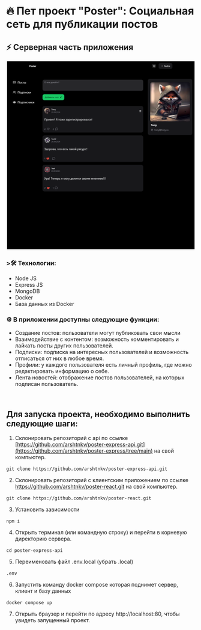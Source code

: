# 🔥 Пет проект "Poster": Социальная сеть для публикации постов
## ⚡ Серверная часть приложения

<div align="center">
  <img height="500" width="500" src="meta/poster-image.png" />
</div>

### >🛠 Технологии:

- Node JS
- Express JS
- MongoDB
- Docker
- База данных из Docker

### ⚙️ В приложении доступны следующие функции:

- Создание постов: пользователи могут публиковать свои мысли
- Взаимодействие с контентом: возможность комментировать и лайкать посты других пользователей.
- Подписки: подписка на интересных пользователей и возможность отписаться от них в любое время.
- Профили: у каждого пользователя есть личный профиль, где можно редактировать информацию о себе.
- Лента новостей: отображение постов пользователей, на которых подписан пользователь.

<br clear="both">

## Для запуска проекта, необходимо выполнить следующие шаги:

1. Склонировать репозиторий с api по ссылке [https://github.com/arshtnkv/poster-express-api.git](https://github.com/arshtnkv/poster-express/tree/main) на свой компьютер.
```
git clone https://github.com/arshtnkv/poster-express-api.git
```

2. Склонировать репозиторий с клиентским приложением по ссылке https://github.com/arshtnkv/poster-react.git на свой компьютер.
```
git clone https://github.com/arshtnkv/poster-react.git
```

3. Установить зависимости
```
npm i
```

4. Открыть терминал (или командную строку) и перейти в корневую директорию сервера.
```
cd poster-express-api
```

5. Переименовать файл .env.local (убрать .local)
```
.env
```

6. Запустить команду docker compose которая поднимет сервер, клиент и базу данных
```
docker compose up
```

7. Открыть браузер и перейти по адресу http://localhost:80, чтобы увидеть запущенный проект.
